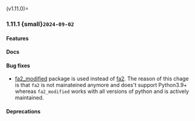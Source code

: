 (v1.11.0)=
### 1.11.1 {small}`2024-09-02`

#### Features

#### Docs

#### Bug fixes

* [fa2_modified](https://github.com/AminAlam/fa2_modified) package is used instead of [fa2](https://github.com/bhargavchippada/forceatlas2). The reason of this chage is that `fa2` is not mainateined anymore and does't support Python3.9+ whereas `fa2_modified` works with all versions of python and is actively maintained.


#### Deprecations
